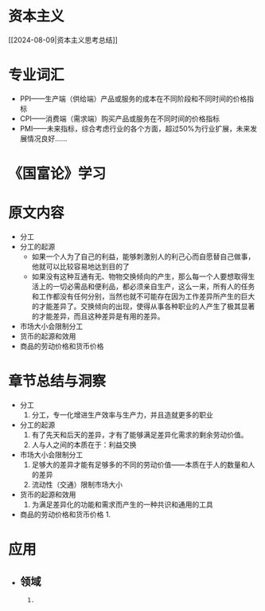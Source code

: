 # 资本主义

[[2024-08-09|资本主义思考总结]] 

# 专业词汇

- PPI——生产端（供给端）产品或服务的成本在不同阶段和不同时间的价格指标
- CPI——消费端（需求端）购买产品或服务在不同时间的价格指标
- PMI——未来指标，综合考虑行业的各个方面，超过50%为行业扩展，未来发展情况良好……

# 《国富论》学习

# 原文内容

- 分工
- 分工的起源
	- 如果一个人为了自己的利益，能够刺激别人的利己心而自愿替自己做事，他就可以比较容易地达到目的了
	- 如果没有这种互通有无、物物交换倾向的产生，那么每一个人要想取得生活上的一切必需品和便利品，都必须亲自生产，这么一来，所有人的任务和工作都没有任何分别，当然也就不可能存在因为工作差异所产生的巨大的才能差异了。交换倾向的出现，使得从事各种职业的人产生了极其显著的才能差异，而且这种差异是有用的差异。
- 市场大小会限制分工
- 货币的起源和效用
- 商品的劳动价格和货币价格


# 章节总结与洞察

- 分工
	1. 分工，专一化增进生产效率与生产力，并且造就更多的职业
- 分工的起源
	1. 有了先天和后天的差异，才有了能够满足差异化需求的剩余劳动价值。
	2. 人与人之间的本质在于：利益交换
- 市场大小会限制分工
	1. 足够大的差异才能有足够多的不同的劳动价值——本质在于人的数量和人的差异
	2. 流动性（交通）限制市场大小
- 货币的起源和效用
	1. 为满足差异化的功能和需求而产生的一种共识和通用的工具
- 商品的劳动价格和货币价格
	1. 

# 应用

- 领域
	- 
		1. 


